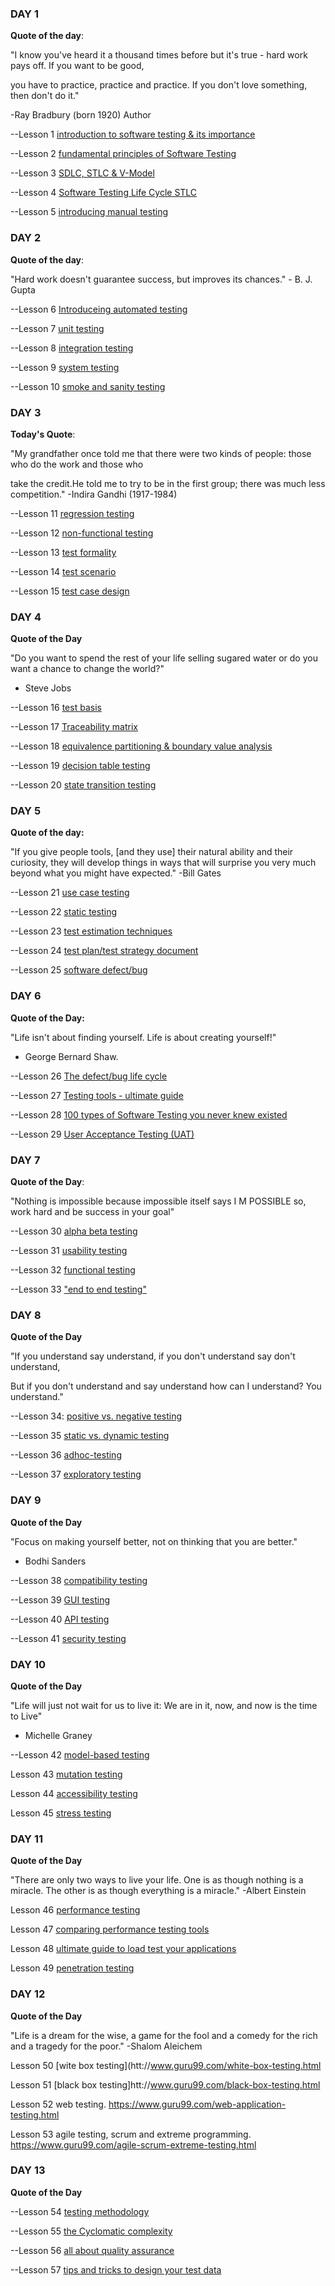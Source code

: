 ### DAY 1

**Quote of the day**:

"I know you've heard it a thousand times before  but it's true - hard work pays off. If you want to be good,

you have to practice, practice and practice. If you don't love something, then don't do it."

-Ray Bradbury (born 1920) Author

--Lesson 1
 [introduction to software testing & its importance](https://www.guru99.com/software-testing-introduction-importance.html)

--Lesson 2
 [fundamental principles of Software Testing](https://www.guru99.com/software-testing-seven-principles.html)

--Lesson 3
 [SDLC, STLC & V-Model](https://www.guru99.com/v-model-software-testing.html)

--Lesson 4
[Software Testing Life Cycle STLC](https://www.guru99.com/software-testing-life-cycle.html)

--Lesson 5
 [introducing manual testing](https://www.guru99.com/manual-testing.html)
 
 
 ### DAY 2
 
 **Quote of the day**:

"Hard work doesn't guarantee success, but improves its chances."
         - B. J. Gupta 
 
 --Lesson 6
 [Introduceing automated testing](https://www.guru99.com/automation-testing.html)
 
--Lesson 7
[unit testing](https://www.guru99.com/unit-testing-guide.html)

--Lesson 8
[integration testing](https://www.guru99.com/integration-testing.html)

--Lesson 9
[system testing](https://www.guru99.com/system-testing.html)

--Lesson 10
[smoke and sanity testing](https://www.guru99.com/smoke-sanity-testing.html)


### DAY 3

**Today's Quote**:

"My grandfather once told me that there were two kinds of people: those who do the work and those who

take the credit.He told me to try to be in the first group; there was much less competition."
-Indira Gandhi (1917-1984)

--Lesson 11
[regression testing](https://www.guru99.com/regression-testing.html)


--Lesson 12
[non-functional testing](https://www.guru99.com/non-functional-testing.html)

 
--Lesson 13
[test formality](https://www.guru99.com/testing-documentation.html)
 
 
--Lesson 14
[test scenario](https://www.guru99.com/test-scenario.html)
 
 
--Lesson 15
[test case design](https://www.guru99.com/test-case.html)


### DAY 4

**Quote of the Day**

"Do you want to spend the rest of your life selling sugared water or do you want a chance to change the world?"
- Steve Jobs

--Lesson 16
[test basis](https://www.guru99.com/test-analysis-basis.html)
 
 
--Lesson 17
[Traceability matrix](https://www.guru99.com/traceability-matrix.html)
 
 
--Lesson 18
[equivalence partitioning & boundary value analysis](https://www.guru99.com/equivalence-partitioning-boundary-value-analysis.html)
 
 
--Lesson 19
[decision table testing](https://www.guru99.com/decision-table-testing.html)
 
 
--Lesson 20
[state transition testing](https://www.guru99.com/state-transition-testing.html)


### DAY 5

**Quote of the day:**

"If you give people tools, [and they use] their natural ability and their curiosity, they will develop things in
ways that will surprise you very much beyond what you might have expected."
-Bill Gates

--Lesson 21
[use case testing](https://www.guru99.com/use-case-testing.html)


--Lesson 22
[static testing](https://www.guru99.com/testing-review.html)
 
 
--Lesson 23
[test estimation techniques](https://www.guru99.com/an-expert-view-on-test-estimation.html)


--Lesson 24
[test plan/test strategy document](https://www.guru99.com/what-everybody-ought-to-know-about-test-planing.html)
 
 
--Lesson 25
[software defect/bug](https://www.guru99.com/defect-management-process.html)


### DAY 6

**Quote of the Day:**

"Life isn't about finding yourself. Life is about creating yourself!"
 - George Bernard Shaw.

--Lesson 26
[The defect/bug life cycle](https://www.guru99.com/defect-life-cycle.html)
 
 
--Lesson 27
[Testing tools - ultimate guide](https://www.guru99.com/testing-tools.html)
 
 
--Lesson 28
[100 types of Software Testing you never knew existed](https://www.guru99.com/types-of-software-testing.html)
 
 
--Lesson 29
[User Acceptance Testing (UAT)](https://www.guru99.com/user-acceptance-testing.html)


### DAY 7 

**Quote of the Day**:

"Nothing is impossible because impossible itself says I M POSSIBLE so, work hard
and be success in your goal"

--Lesson 30
[alpha beta testing](https://www.guru99.com/alpha-beta-testing-demystified.html)


--Lesson 31
[usability testing](https://www.guru99.com/usability-testing-tutorial.html)


--Lesson 32
[functional testing](https://www.guru99.com/functional-testing.html)


--Lesson 33
["end to end testing"](https://www.guru99.com/end-to-end-testing.html)


### DAY 8

**Quote of the Day**

"If you understand say understand, if you don't understand say don't understand,

But if you don't understand and say understand how can I understand? You understand."

--Lesson 34:
[positive vs. negative testing](https://www.guru99.com/positive-vs-negative-testing.html)
 

--Lesson 35
[static vs. dynamic testing](https://www.guru99.com/static-dynamic-testing.html)
 
 
--Lesson 36
[adhoc-testing](https://www.guru99.com/adhoc-testing.html)

 
--Lesson 37
[exploratory testing](https://www.guru99.com/exploratory-testing.html)


### DAY 9

**Quote of the Day**

"Focus on making yourself better, not on thinking that you are better."
- Bodhi Sanders

--Lesson 38
[compatibility testing](https://www.guru99.com/compatibility-testing.html)
 
 
--Lesson 39
[GUI testing](https://www.guru99.com/gui-testing.html)
 
 
--Lesson 40
[API testing](https://www.guru99.com/api-testing.html)
 
 
--Lesson 41
[security testing](https://www.guru99.com/what-is-security-testing.html)


### DAY 10 

**Quote of the Day**

"Life will just not wait for us to live it: We are in it, now, and now is the time to Live"
- Michelle Graney

--Lesson 42
[model-based testing](https://www.guru99.com/model-based-testing-tutorial.html)
 
 
Lesson 43
[mutation testing](https://www.guru99.com/mutation-testing.html)
 
 
Lesson 44
[accessibility testing](https://www.guru99.com/accessibility-testing.html)
 
 
Lesson 45
[stress testing](https://www.guru99.com/stress-testing.html)

### DAY 11 

**Quote of the Day**

"There are only two ways to live your life. One is as though nothing is a miracle. The other is as though everything is a miracle."
-Albert Einstein

Lesson 46
[performance testing](https://www.guru99.com/performance-testing.html)
 
 
Lesson 47
[comparing performance testing tools](https://www.guru99.com/performance-testing-tools.html)
 
 
Lesson 48
[ultimate guide to load test your applications](https://www.guru99.com/load-testing.html)


Lesson 49
[penetration testing](https://www.guru99.com/learn-penetration-testing.html)


### DAY 12 

**Quote of the Day**

"Life is a dream for the wise, a game for the fool and a comedy for the rich and a tragedy for the poor."
-Shalom Aleichem

Lesson 50
[wite box testing](htt://www.guru99.com/white-box-testing.html

 
Lesson 51
[black box testing]htt://www.guru99.com/black-box-testing.html
 
 
Lesson 52
web testing.
https://www.guru99.com/web-application-testing.html
 
 
Lesson 53
agile testing, scrum and extreme programming.
https://www.guru99.com/agile-scrum-extreme-testing.html

### DAY 13

**Quote of the Day**

--Lesson 54
[testing methodology](https://www.guru99.com/testing-methodology.html)


--Lesson 55
[the Cyclomatic complexity](https://www.guru99.com/cyclomatic-complexity.html)
 
 
--Lesson 56
[all about quality assurance](https://www.guru99.com/all-about-quality-assurance.html)
 
 
--Lesson 57
[tips and tricks to design your test data](https://www.guru99.com/software-testing-test-data.html)
